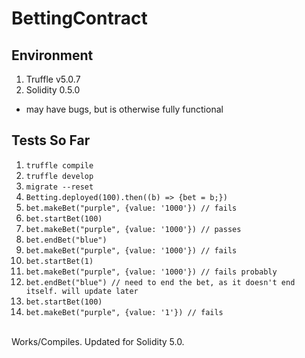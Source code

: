 # BettingContract
## Environment
1. Truffle v5.0.7
1. Solidity 0.5.0
* may have bugs, but is otherwise fully functional
## Tests So Far
1. `truffle compile`
1. `truffle develop`
1. `migrate --reset`
1. `Betting.deployed(100).then((b) => {bet = b;})`
1. `bet.makeBet("purple", {value: '1000'}) // fails`
1. `bet.startBet(100)`
1. `bet.makeBet("purple", {value: '1000'}) // passes`
1. `bet.endBet("blue")`
1. `bet.makeBet("purple", {value: '1000'}) // fails`
1. `bet.startBet(1)`
1. `bet.makeBet("purple", {value: '1000'}) // fails probably`
1. `bet.endBet("blue") // need to end the bet, as it doesn't end itself. will update later`
1. `bet.startBet(100)`
1. `bet.makeBet("purple", {value: '1'}) // fails`
<br /> 
Works/Compiles. Updated for Solidity 5.0.
